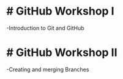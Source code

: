 # \# GitHub Workshop I

-Introduction to Git and GitHub

# \# GitHub Workshop II

-Creating and merging Branches



